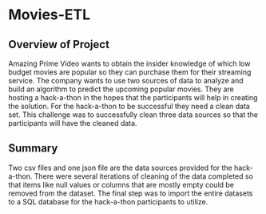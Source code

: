 # Movies-ETL

## Overview of Project
Amazing Prime Video wants to obtain the insider knowledge of which low budget movies are popular so they can purchase them for their streaming service.  The company wants to use two sources of data to analyze and build an algorithm to predict the upcoming popular movies. They are hosting a hack-a-thon in the hopes that the participants will help in creating the solution.  For the hack-a-thon to be successful they need a clean data set.  This challenge was to successfully clean three data sources so that the participants will have the cleaned data.  

## Summary
Two csv files and one json file are the data sources provided for the hack-a-thon.  There were several iterations of cleaning of the data completed so that items like null values or columns that are mostly empty could be removed from the dataset.  The final step was to import the entire datasets to a SQL database for the hack-a-thon participants to utilize.  



